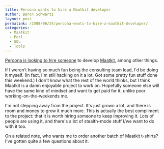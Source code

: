 ```yaml
---
title: Percona wants to hire a Maatkit developer
author: Baron Schwartz
layout: post
permalink: /2008/06/24/percona-wants-to-hire-a-maatkit-developer/
categories:
  - Maatkit
  - Perl
  - SQL
  - Tools
---
```

[Percona is looking to hire someone][1] to develop [Maatkit][2], among other things.

If I weren't having so much fun being the consulting team lead, I'd be doing it myself. (In fact, I'm still hacking on it a lot. Got some pretty fun stuff done this weekend.) I don't know what the rest of the world thinks, but I think Maatkit is a damn enjoyable project to work on. Hopefully someone else will have the same kind of mindset and want to get paid for it, unlike poor working-on-the-weekends me.

I'm not stepping away from the project. It's just grown a lot, and there is room and money to grow it much more. This is actually the best compliment to the project: that it is worth hiring someone to keep improving it. Lots of people are using it, and there's a lot of stealth-mode stuff I/we want to do with it too.

On a related note, who wants me to order another batch of Maatkit t-shirts? I've gotten quite a few questions about it.

 [1]: http://www.mysqlperformanceblog.com/2008/06/24/percona-is-looking-for-a-perl-and-python-expert/
 [2]: http://www.maatkit.org/

